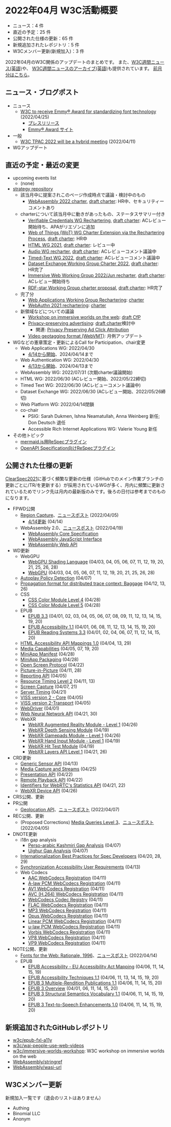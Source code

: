 # 2022年04月 W3C活動概要

- ニュース：4 件
- 直近の予定：25 件
- 公開された仕様の更新：65 件
- 新規追加されたレポジトリ：5 件
- W3Cメンバー更新(新規加入)：3 件

2022年04月のW3C関係のアップデートのまとめです。
また、[W3C週間ニュース(英語)](https://www.w3.org/News/Public/)や、
[W3C週間ニュースのアーカイブ(英語)](https://lists.w3.org/Archives/Public/w3c-announce/2022AprJun/subject.html)も提供されています。
[前月分はこちら](202203.md)。

## ニュース・ブログポスト

* ニュース
  * [W3C to receive Emmy® Award for standardizing font technology](https://www.w3.org/blog/news/archives/9514) (2022/04/25)
    * [プレスリリース](https://www.w3.org/2022/04/pressrelease-woff-emmyaward.html.en)
    * [Emmy® Award サイト](https://theemmys.tv/tech-73rd-award-recipients/)
* 一般
  * [W3C TPAC 2022 will be a hybrid meeting](https://www.w3.org/blog/news/archives/9503) (2022/04/11)
* WGアップデート

## 直近の予定・最近の変更

* upcoming events list
  * (none)
* [strategy repository](https://github.com/w3c/strategy/issues)
  * 該当月中に提案されこのページ作成時点で議論・検討中のもの
    * [WebAssembly 2022 charter](https://github.com/w3c/strategy/issues/325), [draft charter](https://w3c.github.io/charter-drafts/wasm-2022.html): HR中、セキュリティーコメントあり
  * charterについて該当月中に動きがあったもの、ステータスサマリー付き
    * [Verifiable Credentials WG Rechartering](https://github.com/w3c/strategy/issues/279), [draft charter](https://w3c.github.io/vc-wg-charter/): ACレビュー開始待ち、APAがリエゾンに追加
    * [Web of Things (WoT) WG Charter Extension via the Rechartering Process](https://github.com/w3c/strategy/issues/298), [draft charter](https://w3c.github.io/wot/charters/wot-wg-2022-ext.html): HR中
    * [HTML WG 2021](https://github.com/w3c/strategy/issues/284), [draft charter](https://w3c.github.io/charter-drafts/html-2021.html): レビュー中
    * [Audio WG recharter](https://github.com/w3c/strategy/issues/289), [draft charter](https://w3c.github.io/charter-drafts/2022/audio-2022.html): ACレビューコメント議論中
    * [Timed-Text WG 2022](https://github.com/w3c/strategy/issues/290), [draft charter](https://w3c.github.io/charter-timed-text/): ACレビューコメント議論中
    * [Dataset Exchange Working Group Charter 2022](https://github.com/w3c/strategy/issues/301), [draft charter](https://w3c.github.io/dxwg/charter/charter-2022.html): HR完了
    * [Immersive Web Working Group 2022/Jun recharter](https://github.com/w3c/strategy/issues/302), [draft charter](https://w3c.github.io/immersive-web-wg-charter/immersive-web-wg-charter.html): ACレビュー開始待ち
    * [RDF-star Working Group charter proposal](https://github.com/w3c/strategy/issues/304), [draft charter](https://w3c.github.io/rdf-star-wg-charter/): HR完了
  * 完了分
    * [Web Applications Working Group Rechartering](https://github.com/w3c/strategy/issues/269): [charter](https://www.w3.org/2022/04/webapps-wg-charter.html)
    * [WebAuthn 2021 rechartering](https://github.com/w3c/strategy/issues/263): [charter](https://www.w3.org/2022/04/webauthn-wg-charter.html)
  * 新領域などについての議論
    * [Workshop on immersive worlds on the web](https://github.com/w3c/strategy/issues/324): [draft CfP](https://www.w3.org/2022/04/immersive-worlds-workshop/)
    * [Privacy-preserving advertising](https://github.com/w3c/strategy/issues/222): [draft charter](https://patcg.github.io/patwg-charter/charter.html)検討中
      * 関連: [Privacy Preserving Ad Click Attribution](https://github.com/w3c/strategy/issues/178)
    * [Video geotagging format (WebVMT)](https://github.com/w3c/strategy/issues/113): 月例アップデート
* WGなどの憲章策定・更新によるCall for Participation、chair変更
  * Web Applications WG: 2022/04/30
    * [4/14から開始](https://www.w3.org/2022/04/webapps-wg-charter.html)、2024/04/14まで
  * Web Authentication WG: 2022/04/30
    * [4/13から開始](https://www.w3.org/2022/04/webauthn-wg-charter.html)、2024/04/13まで
  * WebAssembly WG: 2022/07/31 (次期charter議論開始)
  * HTML WG: 2022/06/30 (ACレビュー開始、2022/05/22締切)
  * Timed Text WG: 2022/06/30 (ACレビューコメント議論中)
  * Dataset Exchange WG: 2022/06/30 (ACレビュー開始、2022/05/26締切)
  * Web Platform WG: 2022/04/14閉鎖
  * co-chair
    * PSIG: Sarah Dukmen, Ishna Neamatullah, Anna Weinberg 新任; Don Deutsch 退任
    * Accessible Rich Internet Applications WG: Valerie Young 新任
* その他トピック
  * [mermaid.js用ReSpecプラグイン](https://lists.w3.org/Archives/Public/spec-prod/2022AprJun/0006.html)
  * [OpenAPI Specification向けReSpecプラグイン](https://lists.w3.org/Archives/Public/spec-prod/2022AprJun/0007.html)

## 公開された仕様の更新

[ClearSpec2021](https://github.com/w3c/tr-pages/blob/main/clearspec2021.md)に基づく頻繁な更新の仕様（GitHubでのメイン作業ブランチの更新ごとに/TR/を更新する）が採用されているWGが多く、月内に頻繁に更新されているためでリンク先は月内の最新版のみです。後ろの日付は参考までのものになります。

* FPWD公開
  * [Region Capture](https://www.w3.org/TR/2022/WD-mediacapture-region-20220405/)、[ニュースポスト](https://www.w3.org/blog/news/archives/9492) (2022/04/05)
    * [4/14更新](https://www.w3.org/TR/2022/WD-mediacapture-region-20220414/) (04/14)
  * WebAssembly 2.0、[ニュースポスト](https://www.w3.org/blog/news/archives/9509) (2022/04/19)
    * [WebAssembly Core Specification](https://www.w3.org/TR/2022/WD-wasm-core-2-20220419/)
    * [WebAssembly JavaScript Interface](https://www.w3.org/TR/2022/WD-wasm-js-api-2-20220419/)
    * [WebAssembly Web API](https://www.w3.org/TR/2022/WD-wasm-web-api-2-20220419/)
* WD更新
  * WebGPU
    * [WebGPU Shading Language](https://www.w3.org/TR/2022/WD-WGSL-20220428/) (04/03, 04, 05, 06, 07, 11, 12, 19, 20, 21, 25, 26, 28)
    * [WebGPU](https://www.w3.org/TR/2022/WD-webgpu-20220428/) (04/03, 04, 05, 06, 07, 11, 12, 19, 20, 21, 25, 26, 28)
  * [Autoplay Policy Detection](https://www.w3.org/TR/2022/WD-autoplay-detection-20220407/) (04/07)
  * [Propagation format for distributed trace context: Baggage](https://www.w3.org/TR/2022/WD-baggage-20220426/) (04/12, 13, 26)
  * CSS
    * [CSS Color Module Level 4](https://www.w3.org/TR/2022/WD-css-color-4-20220428/) (04/28)
    * [CSS Color Module Level 5](https://www.w3.org/TR/2022/WD-css-color-5-20220428/) (04/28)
  * EPUB
    * [EPUB 3.3](https://www.w3.org/TR/2022/WD-epub-33-20220420/) (04/01, 02, 03, 04, 05, 06, 07, 08, 09, 11, 12, 13, 14, 15, 19, 20)
    * [EPUB Accessibility 1.1](https://www.w3.org/TR/2022/WD-epub-a11y-11-20220420/) (04/01, 06, 08, 11, 12, 13, 14, 15, 19, 20)
    * [EPUB Reading Systems 3.3](https://www.w3.org/TR/2022/WD-epub-rs-33-20220420/) (04/01, 02, 04, 06, 07, 11, 12, 14, 15, 20)
  * [HTML Accessibility API Mappings 1.0](https://www.w3.org/TR/2022/WD-html-aam-1.0-20220429/) (04/04, 13, 29)
  * [Media Capabilities](https://www.w3.org/TR/2022/WD-media-capabilities-20220420/) (04/05, 07, 19, 20)
  * [MiniApp Manifest](https://www.w3.org/TR/2022/WD-miniapp-manifest-20220428/) (04/28)
  * [MiniApp Packaging](https://www.w3.org/TR/2022/WD-miniapp-packaging-20220428/) (04/28)
  * [Open Screen Protocol](https://www.w3.org/TR/2022/WD-openscreenprotocol-20220422/) (04/22)
  * [Picture-in-Picture](https://www.w3.org/TR/2022/WD-picture-in-picture-20220428/) (04/11, 28)
  * [Reporting API](https://www.w3.org/TR/2022/WD-reporting-1-20220405/) (04/05)
  * [Resource Timing Level 2](https://www.w3.org/TR/2022/WD-resource-timing-2-20220413/) (04/11, 13)
  * [Screen Capture](https://www.w3.org/TR/2022/WD-screen-capture-20220421/) (04/07, 21)
  * [Server Timing](https://www.w3.org/TR/2022/WD-server-timing-20220421/) (04/21)
  * [VISS version 2 - Core](https://www.w3.org/TR/2022/WD-viss2-core-20220405/) (04/05)
  * [VISS version 2-Transport](https://www.w3.org/TR/2022/WD-viss2-transport-20220405/) (04/05)
  * [WebDriver](https://www.w3.org/TR/2022/WD-webdriver2-20220401/) (04/01)
  * [Web Neural Network API](https://www.w3.org/TR/2022/WD-webnn-20220430/) (04/21, 30)
  * WebXR
    * [WebXR Augmented Reality Module - Level 1](https://www.w3.org/TR/2022/WD-webxr-ar-module-1-20220426/) (04/26)
    * [WebXR Depth Sensing Module](https://www.w3.org/TR/2022/WD-webxr-depth-sensing-1-20220419/) (04/19)
    * [WebXR Gamepads Module - Level 1](https://www.w3.org/TR/2022/WD-webxr-gamepads-module-1-20220426/) (04/26)
    * [WebXR Hand Input Module - Level 1](https://www.w3.org/TR/2022/WD-webxr-hand-input-1-20220419/) (04/19)
    * [WebXR Hit Test Module](https://www.w3.org/TR/2022/WD-webxr-hit-test-1-20220419/) (04/19)
    * [WebXR Layers API Level 1](https://www.w3.org/TR/2022/WD-webxrlayers-1-20220426/) (04/21, 26)
* CRD更新
  * [Generic Sensor API](https://www.w3.org/TR/2022/CRD-generic-sensor-20220413/) (04/13)
  * [Media Capture and Streams](https://www.w3.org/TR/2022/CRD-mediacapture-streams-20220425/) (04/25)
  * [Presentation API](https://www.w3.org/TR/2022/CRD-presentation-api-20220422/) (04/22)
  * [Remote Playback API](https://www.w3.org/TR/2022/CRD-remote-playback-20220422/) (04/22)
  * [Identifiers for WebRTC's Statistics API](https://www.w3.org/TR/2022/CRD-webrtc-stats-20220422/) (04/21, 22)
  * [WebXR Device API](https://www.w3.org/TR/2022/CRD-webxr-20220426/) (04/26)
* CRS公開、更新
* PR公開
  * [Geolocation API](https://www.w3.org/TR/2022/PR-geolocation-20220407/)、[ニュースポスト](https://www.w3.org/blog/news/archives/9501) (2022/04/07)
* REC公開、更新
  * (Proposed Corrections) [Media Queries Level 3](https://www.w3.org/TR/2022/REC-mediaqueries-3-20220405/)、[ニュースポスト](https://www.w3.org/blog/news/archives/9494) (2022/04/05)
* DNOTE更新
  * i18n gap analysis
    * [Perso-arabic Kashmiri Gap Analysis](https://www.w3.org/TR/2022/DNOTE-arab-ks-gap-20220407/) (04/07)
    * [Uighur Gap Analysis](https://www.w3.org/TR/2022/DNOTE-arab-ug-gap-20220407/) (04/07)
  * [Internationalization Best Practices for Spec Developers](https://www.w3.org/TR/2022/DNOTE-international-specs-20220429/) (04/20, 28, 29)
  * [Synchronization Accessibility User Requirements](https://www.w3.org/TR/2022/DNOTE-saur-20220413/) (04/13)
  * Web Codecs
    * [AAC WebCodecs Registration](https://www.w3.org/TR/2022/DNOTE-webcodecs-aac-codec-registration-20220411/) (04/11)
    * [A-law PCM WebCodecs Registration](https://www.w3.org/TR/2022/DNOTE-webcodecs-alaw-codec-registration-20220411/) (04/11)
    * [AV1 WebCodecs Registration](https://www.w3.org/TR/2022/DNOTE-webcodecs-av1-codec-registration-20220411/) (04/11)
    * [AVC (H.264) WebCodecs Registration](https://www.w3.org/TR/2022/DNOTE-webcodecs-avc-codec-registration-20220411/) (04/11)
    * [WebCodecs Codec Registry](https://www.w3.org/TR/2022/DNOTE-webcodecs-codec-registry-20220411/) (04/11)
    * [FLAC WebCodecs Registration](https://www.w3.org/TR/2022/DNOTE-webcodecs-flac-codec-registration-20220411/) (04/11)
    * [MP3 WebCodecs Registration](https://www.w3.org/TR/2022/DNOTE-webcodecs-mp3-codec-registration-20220411/) (04/11)
    * [Opus WebCodecs Registration](https://www.w3.org/TR/2022/DNOTE-webcodecs-opus-codec-registration-20220411/) (04/11)
    * [Linear PCM WebCodecs Registration](https://www.w3.org/TR/2022/DNOTE-webcodecs-pcm-codec-registration-20220411/) (04/11)
    * [u-law PCM WebCodecs Registration](https://www.w3.org/TR/2022/DNOTE-webcodecs-ulaw-codec-registration-20220411/) (04/11)
    * [Vorbis WebCodecs Registration](https://www.w3.org/TR/2022/DNOTE-webcodecs-vorbis-codec-registration-20220411/) (04/11)
    * [VP8 WebCodecs Registration](https://www.w3.org/TR/2022/DNOTE-webcodecs-vp8-codec-registration-20220411/) (04/11)
    * [VP9 WebCodecs Registration](https://www.w3.org/TR/2022/DNOTE-webcodecs-vp9-codec-registration-20220411/) (04/11)
* NOTE公開、更新
  * [Fonts for the Web: Rationale, 1996](https://www.w3.org/TR/2022/NOTE-font-rationale-20220414/)、[ニュースポスト](https://www.w3.org/blog/news/archives/9507) (2022/04/14)
  * EPUB
    * [EPUB Accessibility - EU Accessibility Act Mapping](https://www.w3.org/TR/2022/NOTE-epub-a11y-eaa-mapping-20220419/) (04/06, 11, 14, 15, 19)
    * [EPUB Accessibility Techniques 1.1](https://www.w3.org/TR/2022/NOTE-epub-a11y-tech-11-20220420/) (04/06, 11, 13, 14, 15, 19, 20)
    * [EPUB 3 Multiple-Rendition Publications 1.1](https://www.w3.org/TR/2022/NOTE-epub-multi-rend-11-20220420/) (04/06, 11, 14, 15, 20)
    * [EPUB 3 Overview](https://www.w3.org/TR/2022/NOTE-epub-overview-33-20220420/) (04/01, 06, 11, 14, 15, 20)
    * [EPUB 3 Structural Semantics Vocabulary 1.1](https://www.w3.org/TR/2022/NOTE-epub-ssv-11-20220420/) (04/06, 11, 14, 15, 19, 20)
    * [EPUB 3 Text-to-Speech Enhancements 1.0](https://www.w3.org/TR/2022/NOTE-epub-tts-10-20220420/) (04/06, 11, 14, 15, 19, 20)

## 新規追加されたGitHubレポジトリ

* [w3c/epub-fxl-a11y](https://github.com/w3c/epub-fxl-a11y)
* [w3c/wai-people-use-web-videos](https://github.com/w3c/wai-people-use-web-videos)
* [w3c/immersive-worlds-workshop](https://github.com/w3c/immersive-worlds-workshop): W3C workshop on immersive worlds on the web
* [WebAssembly/stringref](https://github.com/WebAssembly/stringref)
* [WebAssembly/wasi-url](https://github.com/WebAssembly/wasi-url)

## W3Cメンバー更新

新規加入一覧です（退会のリストはありません）

* Authing
* Binomial LLC
* Anonym
